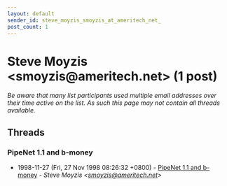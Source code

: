 ```yaml
---
layout: default
sender_id: steve_moyzis_smoyzis_at_ameritech_net_
post_count: 1
---
```


# Steve Moyzis <smoyzis<span>@</span>ameritech.net> (1 post)

_Be aware that many list participants used multiple email addresses over their time active on the list. As such this page may not contain all threads available._

## Threads

### PipeNet 1.1 and b-money
+ 1998-11-27 (Fri, 27 Nov 1998 08:26:32 +0800) - [PipeNet 1.1 and b-money](/archive/1998/11/1fde7bce552860302cc4dbc183e7b247ddce73247ff5e236beeeb94847b31930) - _Steve Moyzis \<smoyzis@ameritech.net\>_


